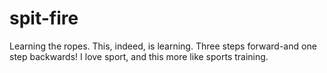 # spit-fire
Learning the ropes. This, indeed, is learning.
Three steps forward-and one step backwards! I love sport, and this more like
sports training.
